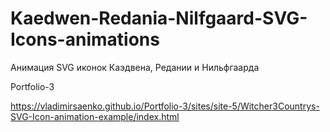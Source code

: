# Kaedwen-Redania-Nilfgaard-SVG-Icons-animations
 
Анимация SVG иконок Каэдвена, Редании и Нильфгаарда

Portfolio-3

https://vladimirsaenko.github.io/Portfolio-3/sites/site-5/Witcher3Countrys-SVG-Icon-animation-example/index.html
